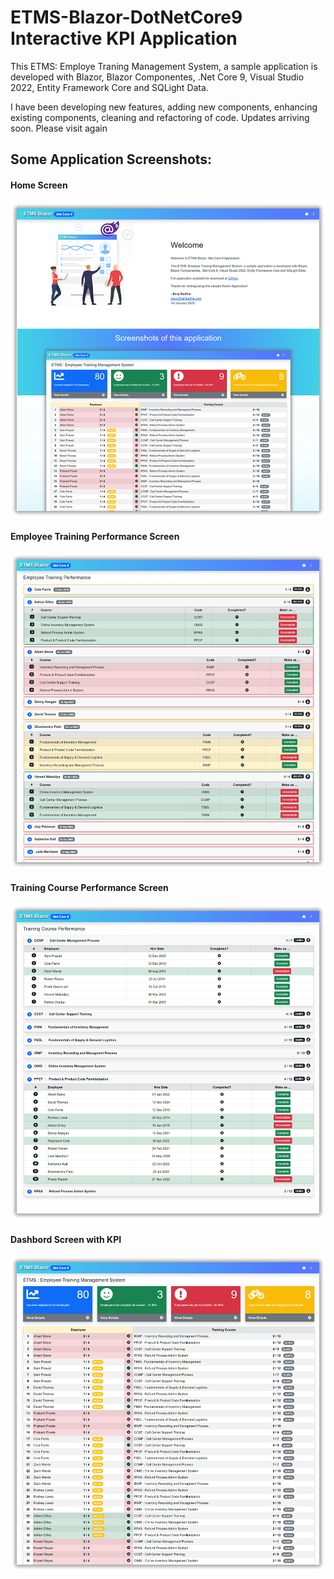 # ETMS-Blazor-DotNetCore9 Interactive KPI Application 
This ETMS: Employe Traning Management System, a sample application is developed with Blazor, Blazor Componentes, .Net Core 9, Visual Studio 2022, Entity Framework Core and SQLight Data.
 
I have been developing new features, adding new components, enhancing existing components, cleaning and refactoring of code. Updates arriving soon. Please visit again
 
  
  ## Some Application Screenshots:
 
  #### Home Screen 

![alt tag](https://github.com/Siraj360/ETMS-Blazor-DotNetCore9/blob/main/ETMS-Blazor9/ETMS-Blazor9/wwwroot/images/Home.png)

  #### Employee Training Performance Screen

![alt tag](https://github.com/Siraj360/ETMS-Blazor-DotNetCore9/blob/main/ETMS-Blazor9/ETMS-Blazor9/wwwroot/images/EmployeeAdmin.png)

  ####  Training Course Performance Screen

![alt tag](https://github.com/Siraj360/ETMS-Blazor-DotNetCore9/blob/main/ETMS-Blazor9/ETMS-Blazor9/wwwroot/images/CourseAdmin.png)

  #### Dashbord Screen with KPI

![alt tag](https://github.com/Siraj360/ETMS-Blazor-DotNetCore9/blob/main/ETMS-Blazor9/ETMS-Blazor9/wwwroot/images/Dashboard.png)
